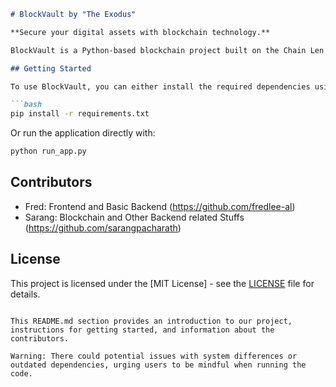 ```markdown
# BlockVault by "The Exodus"

**Secure your digital assets with blockchain technology.**

BlockVault is a Python-based blockchain project built on the Chain Len platform. It provides a robust solution for protecting your digital assets and sensitive information.

## Getting Started

To use BlockVault, you can either install the required dependencies using:

```bash
pip install -r requirements.txt
```

Or run the application directly with:

```bash
python run_app.py
```

## Contributors

- Fred: Frontend and Basic Backend
  (https://github.com/fredlee-al)
- Sarang: Blockchain and Other Backend related Stuffs
  (https://github.com/sarangpacharath)

## License

This project is licensed under the [MIT License] - see the [LICENSE](LICENSE) file for details.
```

This README.md section provides an introduction to our project, instructions for getting started, and information about the contributors.

Warning: There could potential issues with system differences or outdated dependencies, urging users to be mindful when running the code.

